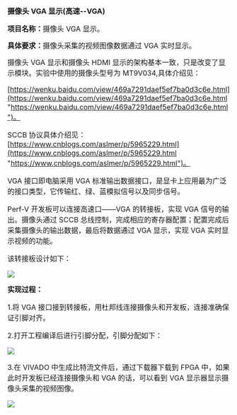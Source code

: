 ### 摄像头 VGA 显示(高速--VGA)

**<span style="font-size:16px;">项目名称：</span>**<span style="font-size:16px;">摄像头 VGA 显示。</span>

**<span style="font-size:16px;">具体要求：</span>**<span style="font-size:16px;">摄像头采集的视频图像数据通过 VGA 实时显示。</span>

<span style="font-size:16px;">
摄像头 VGA 显示和摄像头 HDMI 显示的架构基本一致，只是改变了显示模块。实验中使用的摄像头型号为 MT9V034,具体介绍见：

[https://wenku.baidu.com/view/469a7291daef5ef7ba0d3c6e.html](https://wenku.baidu.com/view/469a7291daef5ef7ba0d3c6e.html "https://wenku.baidu.com/view/469a7291daef5ef7ba0d3c6e.html")。

SCCB 协议具体介绍见：[https://www.cnblogs.com/aslmer/p/5965229.html](https://www.cnblogs.com/aslmer/p/5965229.html "https://www.cnblogs.com/aslmer/p/5965229.html")。

VGA 接口即电脑采用 VGA 标准输出数据接口，是显卡上应用最为广泛的接口类型，它传输红、绿、蓝模拟信号以及同步信号。

Perf-V 开发板可以连接高速口——VGA 的转接板，实现 VGA 信号的输出。摄像头通过 SCCB 总线控制，完成相应的寄存器配置；配置完成后采集摄像头的输出数据，最后将数据通过 VGA 显示，实现 VGA 实时显示视频的功能。

该转接板设计如下：

</span>

![](https://rvboards.org/rvboards/dasdu8syrbgvtzvhfj12f4d5/images_dir/1628067634/77.png)

**<span style="font-size:16px;">实现过程：</span>**

<span style="font-size:16px;">

1.将 VGA 接口接到转接板，用杜邦线连接摄像头和开发板，连接准确保证引脚对齐。

2.打开工程编译后进行引脚分配，引脚分配如下：

</span>

![](https://rvboards.org/rvboards/dasdu8syrbgvtzvhfj12f4d5/images_dir/1628067804/78.png)

<span style="font-size:16px;">

3.在 VIVADO 中生成比特流文件后，通过下载器下载到 FPGA 中，如果此时开发板已经连接摄像头和 VGA 的话，可以看到 VGA 显示器显示摄像头采集的视频图像。

</span>

![](https://rvboards.org/rvboards/dasdu8syrbgvtzvhfj12f4d5/images_dir/1628067874/79.png)

